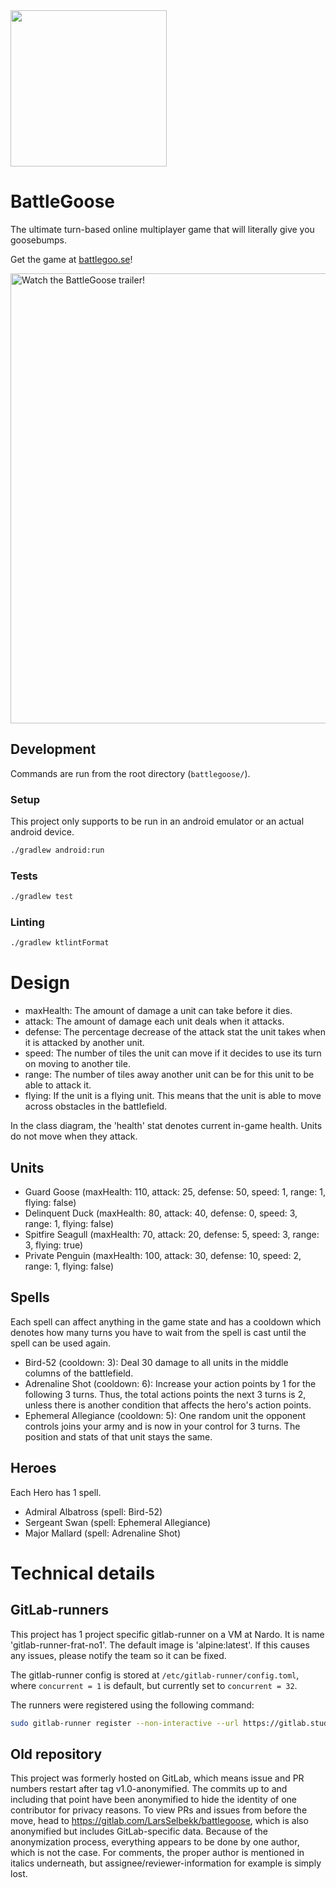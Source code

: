 <img src=https://battlegoo.se/goose.png width=250 />

# BattleGoose

The ultimate turn-based online multiplayer game that will literally give you goosebumps.

Get the game at [battlegoo.se](https://battlegoo.se)!

<a href="https://trailer.battlegoo.se"><img src="https://i.imgur.com/77hZr8C.png" alt="Watch the BattleGoose trailer!" width="720"/></a>

## Development

Commands are run from the root directory (`battlegoose/`).

### Setup

This project only supports to be run in an android emulator or an actual android device.

```bash
./gradlew android:run
```

### Tests

```bash
./gradlew test
```

### Linting

```bash
./gradlew ktlintFormat
```

# Design

- maxHealth: The amount of damage a unit can take before it dies.
- attack: The amount of damage each unit deals when it attacks.
- defense: The percentage decrease of the attack stat the unit takes when it is attacked by another unit.
- speed: The number of tiles the unit can move if it decides to use its turn on moving to another tile.
- range: The number of tiles away another unit can be for this unit to be able to attack it.
- flying: If the unit is a flying unit. This means that the unit is able to move across obstacles in the battlefield.

In the class diagram, the 'health' stat denotes current in-game health.
Units do not move when they attack.

## Units

- Guard Goose (maxHealth: 110, attack: 25, defense: 50, speed: 1, range: 1, flying: false)
- Delinquent Duck (maxHealth: 80, attack: 40, defense: 0, speed: 3, range: 1, flying: false)
- Spitfire Seagull (maxHealth: 70, attack: 20, defense: 5, speed: 3, range: 3, flying: true)
- Private Penguin (maxHealth: 100, attack: 30, defense: 10, speed: 2, range: 1, flying: false)

## Spells

Each spell can affect anything in the game state and has a cooldown which denotes how many turns you have to wait from the spell is cast until the spell can be used again.

- Bird-52 (cooldown: 3): Deal 30 damage to all units in the middle columns of the battlefield.
- Adrenaline Shot (cooldown: 6): Increase your action points by 1 for the following 3 turns. Thus, the total actions points the next 3 turns is 2, unless there is another condition that affects the hero's action points.
- Ephemeral Allegiance (cooldown: 5): One random unit the opponent controls joins your army and is now in your control for 3 turns. The position and stats of that unit stays the same.

## Heroes

Each Hero has 1 spell.

- Admiral Albatross (spell: Bird-52)
- Sergeant Swan (spell: Ephemeral Allegiance)
- Major Mallard (spell: Adrenaline Shot)


# Technical details

## GitLab-runners

This project has 1 project specific gitlab-runner on a VM at Nardo. It is name 'gitlab-runner-frat-no1'. The default image is 'alpine:latest'. If this causes any issues, please notify the team so it can be fixed.

The gitlab-runner config is stored at `/etc/gitlab-runner/config.toml`, where `concurrent = 1` is default, but currently set to `concurrent = 32`.

The runners were registered using the following command:
```bash
sudo gitlab-runner register --non-interactive --url https://gitlab.stud.idi.ntnu.no/ --registration-token $REGISTRATION_TOKEN --executor "docker" --docker-image alpine:latest --run-untagged --description "gitlab-runner-frat-no1337"
```

## Old repository

This project was formerly hosted on GitLab, which means issue and PR numbers restart
after tag v1.0-anonymified. The commits up to and including that point have been
anonymified to hide the identity of one contributor for privacy reasons. To view PRs
and issues from before the move, head to https://gitlab.com/LarsSelbekk/battlegoose,
which is also anonymified but includes GitLab-specific data. Because of the
anonymization process, everything appears to be done by one author, which is not the
case. For comments, the proper author is mentioned in italics underneath, but
assignee/reviewer-information for example is simply lost.
